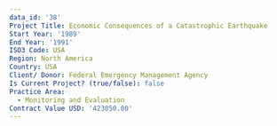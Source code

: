 ```yaml
---
data_id: '38'
Project Title: Economic Consequences of a Catastrophic Earthquake
Start Year: '1989'
End Year: '1991'
ISO3 Code: USA
Region: North America
Country: USA
Client/ Donor: Federal Emergency Management Agency
Is Current Project? (true/false): false
Practice Area:
  - Monitoring and Evaluation
Contract Value USD: '423050.00'
---
```

